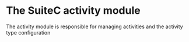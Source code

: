 # The SuiteC activity module

The activity module is responsible for managing activities and the activity type configuration
